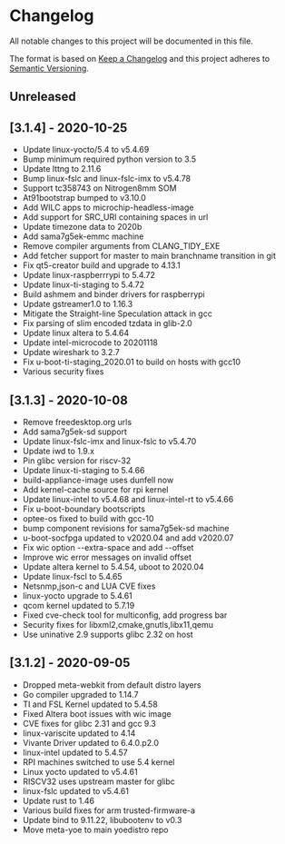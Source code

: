 # Changelog

All notable changes to this project will be documented in this file.

The format is based on [Keep a Changelog](http://keepachangelog.com/en/1.0.0/)
and this project adheres to [Semantic Versioning](http://semver.org/spec/v2.0.0.html).

## Unreleased

## [3.1.4] - 2020-10-25

- Update linux-yocto/5.4 to v5.4.69
- Bump minimum required python version to 3.5
- Update lttng to 2.11.6
- Bump linux-fslc and linux-fslc-imx to v5.4.78
- Support tc358743 on Nitrogen8mm SOM
- At91bootstrap bumped to v3.10.0
- Add WILC apps to microchip-headless-image
- Add support for SRC_URI containing spaces in url
- Update timezone data to 2020b
- Add sama7g5ek-emmc machine
- Remove compiler arguments from CLANG_TIDY_EXE
- Add fetcher support for master to main branchname transition in git
- Fix qt5-creator build and upgrade to 4.13.1
- Update linux-raspberrrypi to 5.4.72
- Update linux-ti-staging to 5.4.72
- Build ashmem and binder drivers for raspberrypi
- Update gstreamer1.0 to 1.16.3
- Mitigate the Straight-line Speculation attack in gcc
- Fix parsing of slim encoded tzdata in glib-2.0
- Update linux altera to 5.4.64
- Update intel-microcode to 20201118
- Update wireshark to 3.2.7
- Fix u-boot-ti-staging_2020.01 to build on hosts with gcc10
- Various security fixes

## [3.1.3] - 2020-10-08

- Remove freedesktop.org urls
- Add sama7g5ek-sd support
- Update linux-fslc-imx and linux-fslc to v5.4.70
- Update iwd to 1.9.x
- Pin glibc version for riscv-32
- Update linux-ti-staging to 5.4.66
- build-appliance-image uses dunfell now
- Add kernel-cache source for rpi kernel
- Update linux-intel to v5.4.68 and linux-intel-rt to v5.4.66
- Fix u-boot-boundary bootscripts
- optee-os fixed to build with gcc-10
- bump component revisions for sama7g5ek-sd machine
- u-boot-socfpga updated to v2020.04 and add v2020.07
- Fix wic option --extra-space and add --offset
- Improve wic error messages on invalid offset
- Update altera kernel to 5.4.54, uboot to 2020.04
- Update linux-fscl to 5.4.65
- Netsnmp,json-c and LUA CVE fixes
- linux-yocto upgrade to 5.4.61
- qcom kernel updated to 5.7.19
- Fixed cve-check tool for multiconfig, add progress bar
- Security fixes for libxml2,cmake,gnutls,libx11,qemu
- Use uninative 2.9 supports glibc 2.32 on host
 
## [3.1.2] - 2020-09-05

- Dropped meta-webkit from default distro layers
- Go compiler upgraded to 1.14.7
- TI and FSL Kernel updated to 5.4.58
- Fixed Altera boot issues with wic image
- CVE fixes for glibc 2.31 and gcc 9.3
- linux-variscite updated to 4.14
- Vivante Driver updated to 6.4.0.p2.0
- linux-intel updated to 5.4.57
- RPI machines switched to use 5.4 kernel
- Linux yocto updated to v5.4.61
- RISCV32 uses upstream master for glibc
- linux-fslc updated to v5.4.61
- Update rust to 1.46
- Various build fixes for arm trusted-firmware-a
- Update bind to 9.11.22, libubootenv to v0.3
- Move meta-yoe to main yoedistro repo

